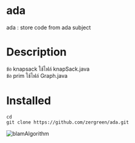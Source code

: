 # ada
ada : store code from ada subject

# Description

<p> ข้อ knapsack ใช้ไฟล์ knapSack.java <br>
ข้อ prim ใช้ไฟล์ Graph.java </p>
    
# Installed
    cd
    git clone https://github.com/zergreen/ada.git

![blamAlgorithm](https://media.giphy.com/media/zMukICnMEZmSf8zvXd/giphy.gif)
